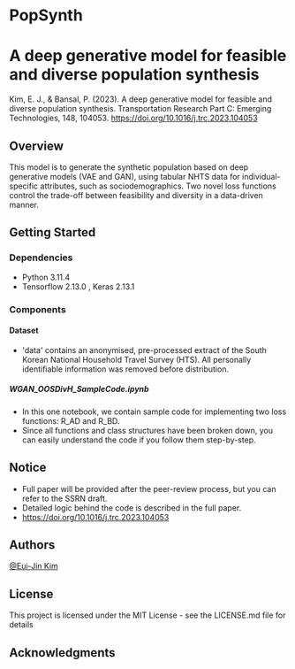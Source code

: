 # PopSynth

# A deep generative model for feasible and diverse population synthesis
Kim, E. J., & Bansal, P. (2023). A deep generative model for feasible and diverse population synthesis. Transportation Research Part C: Emerging Technologies, 148, 104053. https://doi.org/10.1016/j.trc.2023.104053

## Overview
This model is to generate the synthetic population based on deep generative models (VAE and GAN), using tabular NHTS data for individual-specific attributes, such as sociodemographics. Two novel loss functions control the trade-off between feasibility and diversity in a data-driven manner. 

## Getting Started

### Dependencies
* Python 3.11.4
* Tensorflow 2.13.0 , Keras 2.13.1

### Components

#### Dataset
* 'data' contains an anonymised, pre-processed extract of the South Korean National Household Travel Survey (HTS).
All personally identifiable information was removed before distribution.

##### WGAN_OOSDivH_SampleCode.ipynb
* In this one notebook, we contain sample code for implementing two loss functions: R_AD and R_BD.
* Since all functions and class structures have been broken down, you can easily understand the code if you follow them step-by-step.


## Notice
* Full paper will be provided after the peer-review process, but you can refer to the SSRN draft.
* Detailed logic behind the code is described in the full paper.
* https://doi.org/10.1016/j.trc.2023.104053

## Authors
[@Eui-Jin Kim](https://sites.google.com/view/euijinkim)


## License

This project is licensed under the MIT License - see the LICENSE.md file for details

## Acknowledgments


